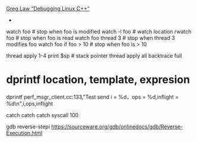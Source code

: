 [Greg Law “Debugging Linux C++”](https://www.youtube.com/watch?v=V1t6faOKjuQ&list=PLHTh1InhhwT6V9RVdFRoCG_Pm5udDxG1c&index=38)

* ```
watch foo  				# stop when foo is modified
watch -l foo 			# watch location
rwatch foo				# stop when foo is read
watch foo thread 3 		# stop when thread 3 modifies foo
watch foo if foo > 10 	# stop when foo is > 10

thread apply 1-4 print $sp # stack pointer
thread apply all backtrace full

# dprintf location, template, expresion
dprintf  perf_msgr_client.cc:133,"Test send i = %d，ops = %d,inflight = %d\n",i,ops,inflight

catch catch
catch syscall 100

gdb reverse-stepi https://sourceware.org/gdb/onlinedocs/gdb/Reverse-Execution.html
```